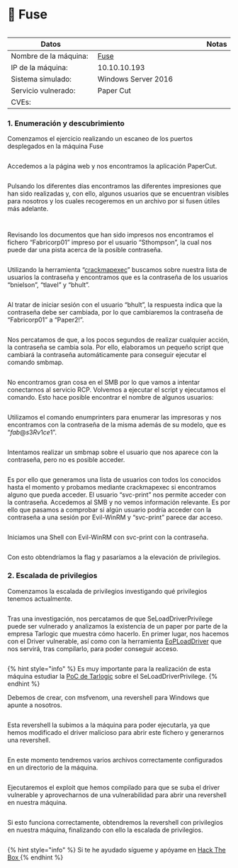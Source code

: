 # 🏁 Fuse

<figure><img src="../../../../.gitbook/assets/ca7a993af1eef2b5676f39dccd8fbb2f.png" alt=""><figcaption></figcaption></figure>

<table><thead><tr><th width="227">Datos</th><th width="288.3333333333333"> </th><th>Notas</th></tr></thead><tbody><tr><td>Nombre de la máquina: </td><td><a href="https://app.hackthebox.com/machines/256">Fuse</a></td><td></td></tr><tr><td>IP de la máquina:</td><td>10.10.10.193</td><td></td></tr><tr><td>Sistema simulado: </td><td>Windows Server 2016</td><td></td></tr><tr><td>Servicio vulnerado: </td><td>Paper Cut</td><td></td></tr><tr><td>CVEs:</td><td></td><td></td></tr></tbody></table>

### 1. Enumeración y descubrimiento

Comenzamos el ejercicio realizando un escaneo de los puertos desplegados en la máquina Fuse

<figure><img src="../../../../.gitbook/assets/40 (1).png" alt=""><figcaption></figcaption></figure>

Accedemos a la página web y nos encontramos la aplicación PaperCut.

<figure><img src="../../../../.gitbook/assets/41.png" alt=""><figcaption></figcaption></figure>

Pulsando los diferentes días encontramos las diferentes impresiones que han sido realizadas y, con ello, algunos usuarios que se encuentran visibles para nosotros y los cuales recogeremos en un archivo por si fusen útiles más adelante.

<figure><img src="../../../../.gitbook/assets/42.png" alt=""><figcaption></figcaption></figure>

<figure><img src="../../../../.gitbook/assets/42a.png" alt=""><figcaption></figcaption></figure>

Revisando los documentos que han sido impresos nos encontramos el fichero “Fabricorp01” impreso por el usuario “Sthompson”, la cual nos puede dar una pista acerca de la posible contraseña.

<figure><img src="../../../../.gitbook/assets/43.png" alt=""><figcaption></figcaption></figure>

Utilizando la herramienta “[crackmapexec](https://github.com/Porchetta-Industries/CrackMapExec)” buscamos sobre nuestra lista de usuarios la contraseña y encontramos que es la contraseña de los usuarios “bnielson”, “tlavel” y “bhult”.

<figure><img src="../../../../.gitbook/assets/44.png" alt=""><figcaption></figcaption></figure>

Al tratar de iniciar sesión con el usuario “bhult”, la respuesta indica que la contraseña debe ser cambiada, por lo que cambiaremos la contraseña de “Fabricorp01” a “Paper2!”.

<figure><img src="../../../../.gitbook/assets/45.png" alt=""><figcaption></figcaption></figure>

Nos percatamos de que, a los pocos segundos de realizar cualquier acción, la contraseña se cambia sola. Por ello, elaboramos un pequeño script que cambiará la contraseña automáticamente para conseguir ejecutar el comando smbmap.

<figure><img src="../../../../.gitbook/assets/46.png" alt=""><figcaption></figcaption></figure>

No encontramos gran cosa en el SMB por lo que vamos a intentar conectarnos al servicio RCP. Volvemos a ejecutar el script y ejecutamos el comando. Esto hace posible encontrar el nombre de algunos usuarios:

<figure><img src="../../../../.gitbook/assets/47.png" alt=""><figcaption></figcaption></figure>

Utilizamos el comando enumprinters para enumerar las impresoras y nos encontramos con la contraseña de la misma además de su modelo, que es “$fab@s3Rv1ce$1”.

<figure><img src="../../../../.gitbook/assets/48.png" alt=""><figcaption></figcaption></figure>

Intentamos realizar un smbmap sobre el usuario que nos aparece con la contraseña, pero no es posible acceder.

<figure><img src="../../../../.gitbook/assets/49.png" alt=""><figcaption></figcaption></figure>

Es por ello que generamos una lista de usuarios con todos los conocidos hasta el momento y probamos mediante crackmapexec si encontramos alguno que pueda acceder.  El usuario “svc-print” nos permite acceder con la contraseña. Accedemos al SMB y no vemos información relevante. Es por ello que pasamos a comprobar si algún usuario podría acceder con la contraseña a una sesión por Evil-WinRM y “svc-print” parece dar acceso.

<figure><img src="../../../../.gitbook/assets/50.png" alt=""><figcaption></figcaption></figure>

Iniciamos una Shell con Evil-WinRM con svc-print con la contraseña.

<figure><img src="../../../../.gitbook/assets/51.png" alt=""><figcaption></figcaption></figure>

Con esto obtendríamos la flag y pasaríamos a la elevación de privilegios.



### 2. Escalada de privilegios

Comenzamos la escalada de privilegios investigando qué privilegios tenemos actualmente.

<figure><img src="../../../../.gitbook/assets/52.png" alt=""><figcaption></figcaption></figure>

Tras una investigación, nos percatamos de que SeLoadDriverPrivilege puede ser vulnerado y analizamos la existencia de un paper por parte de la empresa Tarlogic que muestra cómo hacerlo. En primer lugar, nos hacemos con el Driver vulnerable, así como con la herramienta [EoPLoadDriver](https://github.com/TarlogicSecurity/EoPLoadDriver) que nos servirá, tras compilarlo, para poder conseguir acceso.

<figure><img src="../../../../.gitbook/assets/53.png" alt=""><figcaption></figcaption></figure>

{% hint style="info" %}
Es muy importante para la realización de esta máquina estudiar la [PoC de Tarlogic](https://www.tarlogic.com/es/blog/explotacion-seloaddriverprivilege/) sobre el SeLoadDriverPrivilege.&#x20;
{% endhint %}

Debemos de crear, con msfvenom, una revershell para Windows que apunte a nosotros.

<figure><img src="../../../../.gitbook/assets/54.png" alt=""><figcaption></figcaption></figure>

Esta revershell la subimos a la máquina para poder ejecutarla, ya que hemos modificado el driver malicioso para abrir este fichero y generarnos una revershell.

<figure><img src="../../../../.gitbook/assets/55.png" alt=""><figcaption></figcaption></figure>

En este momento tendremos varios archivos correctamente configurados en un directorio de la máquina.

<figure><img src="../../../../.gitbook/assets/56.png" alt=""><figcaption></figcaption></figure>

Ejecutaremos el exploit que hemos compilado para que se suba el driver vulnerable y aprovecharnos de una vulnerabilidad para abrir una revershell en nuestra máquina.

<figure><img src="../../../../.gitbook/assets/57.png" alt=""><figcaption></figcaption></figure>

Si esto funciona correctamente, obtendremos la revershell con privilegios en nuestra máquina, finalizando con ello la escalada de privilegios.

<figure><img src="../../../../.gitbook/assets/58.png" alt=""><figcaption></figcaption></figure>



{% hint style="info" %}
Si te he ayudado sígueme y apóyame en [Hack The Box ](https://app.hackthebox.com/profile/819073)
{% endhint %}
